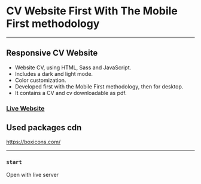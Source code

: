 # CV Website First With The Mobile First methodology

<hr/>

## Responsive CV Website

- Website CV, using HTML, Sass and JavaScript.
- Includes a dark and light mode.
- Color customization.
- Developed first with the Mobile First methodology, then for desktop.
- It contains a CV and cv downloadable as pdf.

### [Live Website](https://cv-template-rasulsonmez.netlify.app/)

## Used packages cdn

https://boxicons.com/ <br>

<hr/>

### `start`

Open with live server
